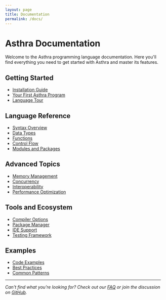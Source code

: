```yaml
---
layout: page
title: Documentation
permalink: /docs/
---
```


# Asthra Documentation

Welcome to the Asthra programming language documentation. Here you'll find everything you need to get started with Asthra and master its features.

## Getting Started

- [Installation Guide](installation/)
- [Your First Asthra Program](first-program/)
- [Language Tour](language-tour/)

## Language Reference

- [Syntax Overview](syntax/)
- [Data Types](data-types/)
- [Functions](functions/)
- [Control Flow](control-flow/)
- [Modules and Packages](modules/)

## Advanced Topics

- [Memory Management](memory-management/)
- [Concurrency](concurrency/)
- [Interoperability](interop/)
- [Performance Optimization](performance/)

## Tools and Ecosystem

- [Compiler Options](compiler/)
- [Package Manager](package-manager/)
- [IDE Support](ide-support/)
- [Testing Framework](testing/)

## Examples

- [Code Examples](examples/)
- [Best Practices](best-practices/)
- [Common Patterns](patterns/)

---

*Can't find what you're looking for? Check out our [FAQ](faq/) or join the discussion on [GitHub](https://github.com/yourusername/asthra-lang/discussions).* 